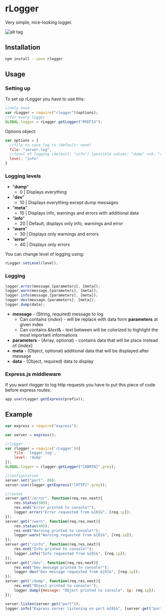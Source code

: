 rLogger
=======

Very simple, nice-looking logger.

![alt tag](http://i.imgur.com/5PotCZK.png)

## Installation
```bash
npm install --save rlogger
```
## Usage
### Setting up
To set up rLogger you have to use this:
```js
//only once
var rLogger = require("rlogger")(options);
//for every logger 
GLOBAL.logger = rLogger.getLogger("PREFIX");
```
Options object:
```js
var options = {
  //file to save log to (default: none)
  file: "server.log",
  //level of logging (default: "info") (possible values: "dump" <=0, "dev" <=10, "meta" <=15, "info" <=20, "warn" <=30, "error" <=40)
  level: "info"
}
```
### Logging levels
* "__dump__"
  * 0 | Displays everything
* "__dev__"
  * 10 | Displays everything except dump messages
* "__meta__"
  * 15 | Displays info, warnings and errors with additional data
* "__info__"
  * 20 | Default, displays only info, warnings and error
* "__warn__"
  * 30 | Displays only warnings and errors
* "__error__"
  * 40 | Displays only errors

You can change level of logging using:
```js
rLogger.setLevel(level);
```
### Logging
```js
logger.error(message,[parameters], [meta]);
logger.warn(message,[parameters], [meta]);
logger.info(message,[parameters], [meta]);
logger.dev(message,[parameters], [meta]);
logger.dump(data);
```
* __message__ - (String, required) message to log
  * Can contains {_index_} - will be replace with data form __parameters__ at given index
  * Can contains &_text_& - text between will be colorized to highlight the most important informations
* __parameters__ - (Array, optional) - contains data that will be place instead of {_index_}
* __meta__ - (Object, optional) additional data that will be displayed after message
* __data__ - (Object, required) data to display

### Express.js middleware
If you want rlogger to log http requests you have to put this piece of code before express routes: 
```js
app.use(rLogger.getExpress(prefix));
```

## Example
```js
var express = require("express");

var server = express();

//logger
var rlogger = require('rLogger')({
	file: 'logger.log',
	level: 'dump'
});
GLOBAL.logger = rlogger.getLogger("[ADMIN]".grey);

//configuration
server.set("port", 80);
server.use(rlogger.getExpress("[HTTP]".grey));

//routes
server.get("/error", function(req,res,next){
    res.status(500);
    res.end("Error printed to console!");
    logger.error("Error requested from &{0}&", [req.ip]);
});
server.get("/warn", function(req,res,next){
    res.status(400);
    res.end("Warning printed to console!");
    logger.warn("Warning requested from &{0}&", [req.ip]);
});
server.get("/info", function(req,res,next){
    res.end("Info printed to console!");
    logger.info("Info requested from &{0}&", [req.ip]);
});
server.get("/dev", function(req,res,next){
    res.end("Dev message printed to console!");
    logger.dev("Dev message requested from &{0}&", [req.ip]);
});
server.get("/dump", function(req,res,next){
    res.end("Object printed to console!");
    logger.dump({message: "Object printed to console", ip: req.ip});
});

server.listen(server.get("port"));
logger.info("Express server listening on port &{0}&", [server.get("port")]);
```
